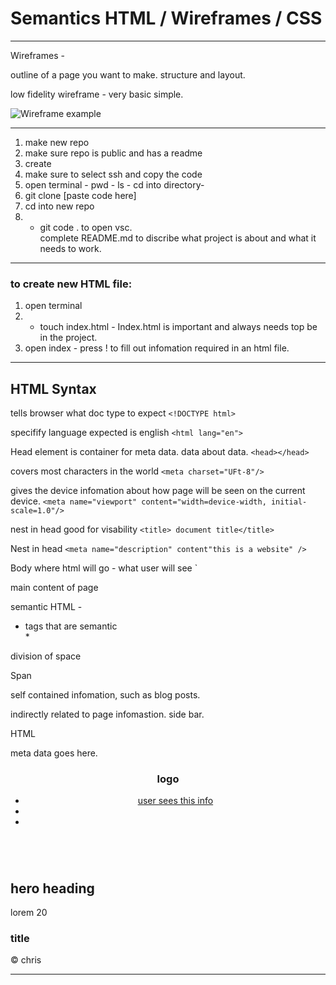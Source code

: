 # Semantics HTML / Wireframes / CSS
****

Wireframes - 

outline of a page you want to make. structure and layout. 

low fidelity wireframe - very basic simple. 

![Wireframe example]("")

****

1. make new repo 
2. make sure repo is public and has a readme
3. create
4. make sure to select ssh and copy the code
5. open terminal - pwd - ls - cd into directory-
6. git clone [paste code here]   
7. cd into new repo 
8. - git code . to open vsc.  
complete README.md to discribe what project is about and what it needs to work.  
****
### to create new HTML file:
1. open terminal 
2. - touch index.html - Index.html is important and always needs top be in the project.  
3. open index - press ! to fill out infomation required in an html file.  

****
## **HTML Syntax**

tells browser what doc type to expect
`<!DOCTYPE html>`

specifify language expected is english
`<html lang="en">`

Head element is container for meta data. data about data.
`<head></head>`


covers most characters in the world
`<meta charset="UFt-8"/>`

gives the device infomation about how page will be seen on the current device. 
`<meta name="viewport" content="width=device-width, initial-scale=1.0"/>`


nest in head good for visability
`<title> document title</title>`

Nest in head
`<meta name="description" content"this is a website" />`

Body where html will go - what user will see `<body></body>  

main content of page
<main></main>  

semantic HTML -  

* tags that are semantic  
    *  


division of space  
<div></div>  

Span <span> </span>  


self contained infomation, such as blog posts. 
<article>

indirectly related to page infomastion. side bar.
<aside>


HTML  
<head>   
meta data goes here. 
</head>  

<body>  

<header>
  <h1>logo</h1>
  <nav> 
    <ul>
        <li><a href="link to page">user sees this info</a></li>
        <li></li>
        <li></li>
    </ul>
  </nav>
</header>  

<main>  

<section>
<img src="" alt="">
<h2>hero heading</h2>
<p>lorem 20</p>
</section>

<section>
 <article></article>
 <article></article>
 <article></article>
</section>

<aside>
 <section>
 <h3> title</h3>
 <article></article>
 <article></article>
 <article></article>
 </section>


 <section></section>
 <section></section>
</aside>

</main>  

</body>

<footer>

<p>&#169 chris</p>

</footer>

****



